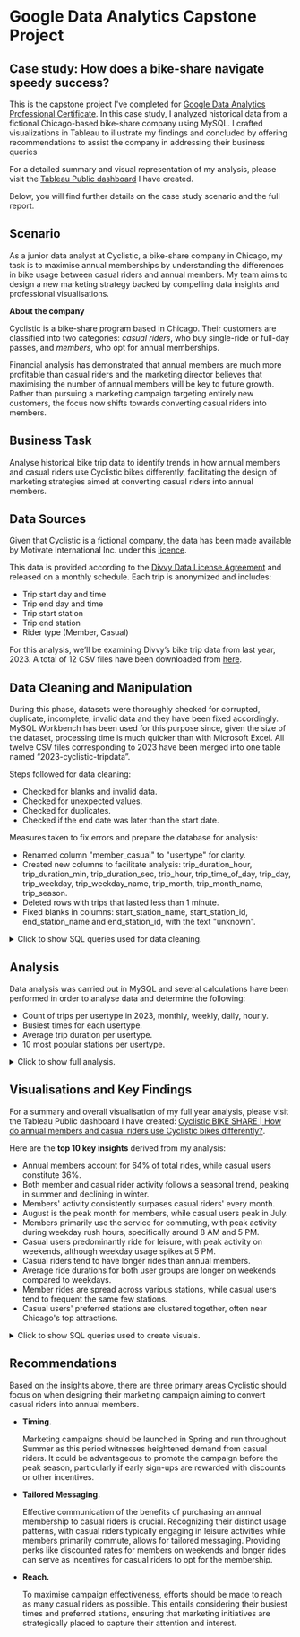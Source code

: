 # Google Data Analytics Capstone Project
## Case study: How does a bike-share navigate speedy success? 

This is the capstone project I've completed for [Google Data Analytics Professional Certificate](https://www.coursera.org/professional-certificates/google-data-analytics). In this case study, I analyzed historical data from a fictional Chicago-based bike-share company using MySQL. I crafted visualizations in Tableau to illustrate my findings and concluded by offering recommendations to assist the company in addressing their business queries

For a detailed summary and visual representation of my analysis, please visit the [Tableau Public dashboard](https://public.tableau.com/views/CyclisticBIKESHAREHowdoannualmembersandcasualridersuseCyclisticbikesdifferently/Dashboard?:language=en-GB&:sid=&:display_count=n&:origin=viz_share_link) I have created.

Below, you will find further details on the case study scenario and the full report.

## Scenario
As a junior data analyst at Cyclistic, a bike-share company in Chicago, my task is to maximise annual memberships by understanding the differences in bike usage between casual riders and annual members. My team aims to design a new marketing strategy backed by compelling data insights and professional visualisations. 
					
**About the company**

Cyclistic is a bike-share program based in Chicago. Their customers are classified into two categories: *casual riders*, who buy single-ride or full-day passes, and *members*, who opt for annual memberships.
 								
Financial analysis has demonstrated that annual members are much more profitable than casual riders and the marketing director believes that maximising the number of annual members will be key to future growth. Rather than pursuing a marketing campaign targeting entirely new customers, the focus now shifts towards converting casual riders into members.

## Business Task	
Analyse historical bike trip data to identify trends in how annual members and casual riders use Cyclistic bikes differently, facilitating the design of marketing strategies aimed at converting casual riders into annual members.

## Data Sources
Given that Cyclistic is a fictional company, the data has been made available by Motivate International Inc. under this [licence](https://divvybikes.com/data-license-agreement).

This data is provided according to the [Divvy Data License Agreement](https://divvybikes.com/data-license-agreement) and released on a monthly schedule. Each trip is anonymized and includes:
+ Trip start day and time
+ Trip end day and time
+ Trip start station
+ Trip end station
+ Rider type (Member, Casual)

For this analysis, we’ll be examining Divvy’s bike trip data from last year, 2023. A total of 12 CSV files have been downloaded from [here](https://divvy-tripdata.s3.amazonaws.com/index.html). 

## Data Cleaning and Manipulation 
During this phase, datasets were thoroughly checked for corrupted, duplicate, incomplete, invalid data and they have been fixed accordingly.
MySQL Workbench has been used for this purpose since, given the size of the dataset, processing time is much quicker than with Microsoft Excel. All twelve CSV files corresponding to 2023 have been merged into one table named “2023-cyclistic-tripdata”.

Steps followed for data cleaning:
+ Checked for blanks and invalid data.
+ Checked for unexpected values.
+ Checked for duplicates.
+ Checked if the end date was later than the start date. 

Measures taken to fix errors and prepare the database for analysis:
+ Renamed column "member_casual" to "usertype" for clarity.
+ Created new columns to facilitate analysis: trip_duration_hour, trip_duration_min, trip_duration_sec, trip_hour, trip_time_of_day, trip_day, trip_weekday, trip_weekday_name, trip_month, trip_month_name, trip_season.
+ Deleted rows with trips that lasted less than 1 minute.
+ Fixed blanks in columns: start_station_name, start_station_id, end_station_name and end_station_id, with the text "unknown". 

<details>
  <summary>Click to show SQL queries used for data cleaning.</summary>

```tsql

-- DATA CLEANING & MANIPULATION

-- Creating a copy of the table before editing.
CREATE TABLE copy_2023_cyclistic_tripdata
SELECT *
FROM case_study.`2023-cyclistic-tripdata`;


-- Renaming columns for clarity.
ALTER TABLE `case_study`.`2023-cyclistic-tripdata`
CHANGE COLUMN `member_casual` `usertype` TEXT NULL DEFAULT NULL,
RENAME TO  `case_study`.`2023-cyclistic-tripdata`;


-- Checking for unexpected values.
SELECT DISTINCT
   rideable_type,
   usertype
FROM case_study.`2023-cyclistic-tripdata`;
# Result: 5 row(s) returned


-- Checking for null values.
SELECT
   started_at,
   ended_at,
   ride_id
FROM case_study.`2023-cyclistic-tripdata`
WHERE started_at IS NULL
   OR ended_at IS NULL
   OR ride_id IS NULL;
# Result: 0 row(s) returned


-- Checking for duplicates.
SELECT
COUNT(ride_id)
FROM case_study.`2023-cyclistic-tripdata`;
# Result: 6150470


SELECT
COUNT(DISTINCT ride_id)
FROM case_study.`2023-cyclistic-tripdata`;
# Result: 5712887


-- Identifying duplicates.
SELECT
   ride_id,
   started_at,
   ended_at,
   COUNT(*) AS duplicate_count
FROM case_study.`2023-cyclistic-tripdata`
GROUP BY ride_id, started_at, ended_at
HAVING COUNT(*) > 1
LIMIT 999999;
# Result: 437583 row(s) returned


ALTER TABLE case_study.`2023-cyclistic-tripdata`
ADD COLUMN ID INT AUTO_INCREMENT PRIMARY KEY;


-- Deleting duplicate rows based on ride_id.
DELETE case_study.`2023-cyclistic-tripdata`
FROM case_study.`2023-cyclistic-tripdata`
LEFT JOIN (
   SELECT MIN(ID) AS ID
   FROM case_study.`2023-cyclistic-tripdata`
   GROUP BY ride_id
) AS keep_rows ON case_study.`2023-cyclistic-tripdata`.ID = keep_rows.ID
WHERE keep_rows.ID IS NULL;
# Result: 437583 row(s) affected


-- Validating there are no duplicates.
SELECT
   ride_id,
   started_at,
   ended_at,
   COUNT(*) AS duplicate_count
FROM case_study.`2023-cyclistic-tripdata`
GROUP BY ride_id, started_at, ended_at
HAVING COUNT(*) > 1
LIMIT 999999;
# Result: 0 row(s) returned


-- Creating new columns to facilitate analysis.


ALTER TABLE case_study.`2023-cyclistic-tripdata` -- Calculating trip duration
ADD COLUMN trip_duration_hour INT,
ADD COLUMN trip_duration_min INT,
ADD COLUMN trip_duration_sec INT;


UPDATE case_study.`2023-cyclistic-tripdata`
SET trip_duration_hour = TIMESTAMPDIFF(HOUR,started_at, ended_at),
   trip_duration_min = TIMESTAMPDIFF(MINUTE,started_at, ended_at),
   trip_duration_sec = TIMESTAMPDIFF(SECOND,started_at, ended_at);
# 5712887 row(s) affected Rows matched: 5712887  Changed: 5712887  Warnings: 0


ALTER TABLE case_study.`2023-cyclistic-tripdata` -- Extracting the hour, time of day, day, weekday, month, year from started_at
ADD COLUMN trip_hour INT,
ADD COLUMN trip_time_of_day TEXT,
ADD COLUMN trip_day INT,
ADD COLUMN trip_weekday INT,
ADD COLUMN trip_weekday_name TEXT,
ADD COLUMN trip_month INT,
ADD COLUMN trip_month_name TEXT,
ADD COLUMN trip_season TEXT;


UPDATE case_study.`2023-cyclistic-tripdata`
SET trip_hour = HOUR(started_at),
   trip_time_of_day = CASE
   WHEN HOUR(started_at) BETWEEN 6 and 11 THEN "Morning"
   WHEN HOUR(started_at) BETWEEN 12 and 16 THEN "Afternoon"
   WHEN HOUR(started_at) BETWEEN 17 and 20 THEN "Evening"
   ELSE "Night"
   END,
   trip_day = DAY(started_at),
   trip_weekday = WEEKDAY(started_at), -- 0 for Monday
   trip_weekday_name = DAYNAME(started_at),
   trip_month = MONTH(started_at),
   trip_month_name = MONTHNAME(started_at),
   trip_season = CASE
   WHEN started_at BETWEEN '2023-03-21 00:00:00' AND '2023-06-20 23:59:59' THEN "Spring"
   WHEN started_at BETWEEN '2023-06-21 00:00:00' AND '2023-09-20 23:59:59' THEN "Summer"
   WHEN started_at BETWEEN '2023-09-21 00:00:00' AND '2023-12-20 23:59:59' THEN "Autumn"
   ELSE "Winter"
   END;
# 5712887 row(s) affected Rows matched: 5712887  Changed: 5712887  Warnings: 0


-- Replacing empty cells with the text "unknown" on those cases where station name or station id are missing.
SELECT
COUNT(ID)
FROM case_study.`2023-cyclistic-tripdata`
WHERE start_station_name = "" OR start_station_id = "";
# Result: 875848


UPDATE case_study.`2023-cyclistic-tripdata`
SET start_station_name = "unknown"
WHERE start_station_name = "";
# Result: 875716 row(s) affected Rows matched: 875716  Changed: 875716  Warnings: 0


UPDATE case_study.`2023-cyclistic-tripdata`
SET start_station_id = "unknown"
WHERE start_station_id = "";
# Result: 875848 row(s) affected Rows matched: 875848  Changed: 875848  Warnings: 0


SELECT
COUNT(ID)
FROM case_study.`2023-cyclistic-tripdata`
WHERE end_station_name = "" OR end_station_id = "";
# Result: 922469


UPDATE case_study.`2023-cyclistic-tripdata`
SET end_station_name = "unknown"
WHERE end_station_name = "";
# Result: 922328 row(s) affected Rows matched: 922328  Changed: 922328  Warnings: 0


UPDATE case_study.`2023-cyclistic-tripdata`
SET end_station_id = "unknown"
WHERE end_station_id = "";
# Result: 922469 row(s) affected Rows matched: 922469  Changed: 922469  Warnings: 0


-- Deleting rows with trips that lasted less than 1 minute.
SELECT
COUNT(ID)
FROM case_study.`2023-cyclistic-tripdata`
WHERE trip_duration_min < 1;
# Result: 149614


DELETE FROM case_study.`2023-cyclistic-tripdata`
WHERE trip_duration_min < 1;
# Result: 149614 row(s) affected


-- Checking if end dates are later than start dates.
SELECT
*
FROM case_study.`2023-cyclistic-tripdata`
WHERE ended_at <= started_at;
# Result: 0 row(s) returned
```
</details>

## Analysis
Data analysis was carried out in MySQL and several calculations have been performed in order to analyse data and determine the following: 
+ Count of trips per usertype in 2023, monthly, weekly, daily, hourly.
+ Busiest times for each usertype.
+ Average trip duration per usertype.
+ 10 most popular stations per usertype.
  
<details>
  <summary>Click to show full analysis.</summary>


When examining **bike trips taken in 2023**, we can see that members are notably more active users compared to casual riders, constituting over 64% of the total trips.

![total trips count](Images/01_total_trips_count.jpeg)

<details>
<summary>Show SQL query</summary>
	
```tsql
-- Calculating the total number of trips in 2023 per usertype.
SELECT 
    total_trips,
    total_member_trips,
    total_casual_trips,
    ROUND(total_member_trips/total_trips,2)*100 AS member_percentage,
    ROUND(total_casual_trips/total_trips,2)*100 AS casual_percentage
FROM 
	(
	SELECT
	    COUNT(ID) AS total_trips,
            SUM(CASE WHEN usertype = 'member' THEN 1 ELSE 0 END) AS total_member_trips,
            SUM(CASE WHEN usertype = 'casual' THEN 1 ELSE 0 END) AS total_casual_trips
	FROM case_study.`2023-cyclistic-tripdata`) AS trip_count_per_usertype;
```
</details>

First, let’s take a quick look at the **busiest times** for each usertype and we’ll then delve into each of these.

![members' busiest times](Images/02_member_busiest_times.jpeg)
![casuals' busiest times](Images/03_casual_busiest_times.jpeg)

<details>
<summary>Show SQL query</summary>
	
```tsql
-- Calculating the busiest times for Members.
SELECT 
    member AS usertype,
    busiest_month.trip_month_name AS busiest_month,
    busiest_day.trip_weekday_name AS busiest_day,
    busiest_time.trip_time_of_day AS busiest_time,
    busiest_hour.trip_hour AS busiest_hour
FROM
    (SELECT 
        trip_month_name,
        COUNT(*) AS total_trips
    FROM case_study.`2023-cyclistic-tripdata`
    WHERE usertype = "member"
    GROUP BY trip_month_name
    ORDER BY total_trips DESC
    LIMIT 1) AS busiest_month
    
JOIN
    (SELECT 
        trip_weekday_name,
        COUNT(*) AS total_trips
    FROM case_study.`2023-cyclistic-tripdata`
    WHERE usertype = "member"
    GROUP BY trip_weekday_name
    ORDER BY total_trips DESC
    LIMIT 1) AS busiest_day

JOIN
    (SELECT 
        trip_time_of_day,
        COUNT(*) AS total_trips
    FROM case_study.`2023-cyclistic-tripdata`
    WHERE usertype = "member"
    GROUP BY trip_time_of_day
    ORDER BY total_trips DESC
    LIMIT 1) AS busiest_time
    
    JOIN
    (SELECT 
        trip_hour,
        COUNT(*) AS total_trips
    FROM case_study.`2023-cyclistic-tripdata`
    WHERE usertype = "member"
    GROUP BY trip_hour
    ORDER BY total_trips DESC
    LIMIT 1) AS busiest_hour;

-- Calculating the busiest times for Casuals.
SELECT 
    casual AS usertype,
    busiest_month.trip_month_name AS busiest_month,
    busiest_day.trip_weekday_name AS busiest_day,
    busiest_time.trip_time_of_day AS busiest_time,
    busiest_hour.trip_hour AS busiest_hour
FROM
    (SELECT 
        trip_month_name,
        COUNT(*) AS total_trips
    FROM case_study.`2023-cyclistic-tripdata`
    WHERE usertype = "casual"
    GROUP BY trip_month_name
    ORDER BY total_trips DESC
    LIMIT 1) AS busiest_month
    
JOIN
    (SELECT 
        trip_weekday_name,
        COUNT(*) AS total_trips
    FROM case_study.`2023-cyclistic-tripdata`
    WHERE usertype = "casual"
    GROUP BY trip_weekday_name
    ORDER BY total_trips DESC
    LIMIT 1) AS busiest_day

JOIN
    (SELECT 
        trip_time_of_day,
        COUNT(*) AS total_trips
    FROM case_study.`2023-cyclistic-tripdata`
    WHERE usertype = "casual"
    GROUP BY trip_time_of_day
    ORDER BY total_trips DESC
    LIMIT 1) AS busiest_time
    
    JOIN
    (SELECT 
        trip_hour,
        COUNT(*) AS total_trips
    FROM case_study.`2023-cyclistic-tripdata`
    WHERE usertype = "casual"
    GROUP BY trip_hour
    ORDER BY total_trips DESC
    LIMIT 1) AS busiest_hour;
```
</details>

When analysing **total trips by month**, we can see the annual trend persists, with annual members outnumbering casual riders in each month.

Additionally, both user types exhibit seasonal patterns, experiencing peak demand during summer months and a decline in winter. 

![trip count by month](Images/04_month_trip_count.jpg)

<details>
<summary>Show SQL query</summary>
	
```tsql
-- Calculating the total number of trips per usertype per month.
SELECT 
    trip_month_name,
    total_trips,
    total_member_trips,
    total_casual_trips
FROM 
	(
	SELECT
	    trip_month_name,
	    COUNT(ID) AS total_trips,
            SUM(CASE WHEN usertype = 'member' THEN 1 ELSE 0 END) AS total_member_trips,
            SUM(CASE WHEN usertype = 'casual' THEN 1 ELSE 0 END) AS total_casual_trips
	FROM case_study.`2023-cyclistic-tripdata` 
	GROUP BY trip_month_name) AS trip_count_per_usertype
GROUP BY trip_month_name
ORDER BY total_trips DESC;

```
</details>

When analysing **total trips by day**, we can see that members tend to ride more during weekdays, especially on Thursdays, Wednesdays, and Tuesdays, whereas casual bikers prefer Saturdays, Sundays, and Fridays.

![trip count by weekday](Images/05_weekday_trip_count.jpeg)

<details>
<summary>Show SQL query</summary>
	
```tsql
-- Calculating the total number of trips per usertype per weekday.
SELECT 
    trip_weekday_name,
    total_trips,
    total_member_trips,
    total_casual_trips
FROM 
	(
	SELECT
	    trip_weekday_name,
	    COUNT(ID) AS total_trips,
            SUM(CASE WHEN usertype = 'member' THEN 1 ELSE 0 END) AS total_member_trips,
            SUM(CASE WHEN usertype = 'casual' THEN 1 ELSE 0 END) AS total_casual_trips
	FROM case_study.`2023-cyclistic-tripdata` 
        GROUP BY trip_weekday_name) AS trip_count_per_usertype
GROUP BY trip_weekday_name
ORDER BY total_trips DESC;
```
</details>

When looking at the **time of the day**, we can see that members ride consistently throughout the day, including morning, afternoon and evening, while casual bikers predominantly ride in the afternoon.

![trip count by time of day](Images/06_time_of_day_trip_count.jpeg)

<details>
<summary>Show SQL query</summary>
	
```tsql
-- Calculating the total number of trips per usertype per time of day.
SELECT 
    trip_time_of_day,
    total_trips,
    total_member_trips,
    total_casual_trips
FROM 
	(
	SELECT
	    trip_time_of_day,
	    COUNT(ID) AS total_trips,
            SUM(CASE WHEN usertype = 'member' THEN 1 ELSE 0 END) AS total_member_trips,
            SUM(CASE WHEN usertype = 'casual' THEN 1 ELSE 0 END) AS total_casual_trips
	FROM case_study.`2023-cyclistic-tripdata` 
        GROUP BY trip_time_of_day) AS trip_count_per_usertype
GROUP BY trip_time_of_day
ORDER BY total_trips DESC;
```
</details>

If we take a closer look and analyse the number of **trips per hour**, we can see that members’ bike usage is most frequent between 4 PM and 6 PM, as well as around 8 AM, correlating with typical working hours. Conversely, casual riders' activity peaks between 3 PM and 6 PM, suggesting a preference for leisurely rides during these hours.

![trip count by hour](Images/07_hour_trip_count.jpeg)

<details>
<summary>Show SQL query</summary>
	
```tsql
-- Calculating the total number of trips per usertype per hour.
SELECT 
    trip_hour,
    total_trips,
    total_member_trips,
    total_casual_trips
FROM 
	(
	SELECT
	    trip_hour,
	    COUNT(ID) AS total_trips,
            SUM(CASE WHEN usertype = 'member' THEN 1 ELSE 0 END) AS total_member_trips,
            SUM(CASE WHEN usertype = 'casual' THEN 1 ELSE 0 END) AS total_casual_trips
	FROM case_study.`2023-cyclistic-tripdata` 
        GROUP BY trip_hour) AS trip_count_per_usertype
GROUP BY trip_hour
ORDER BY total_trips DESC
LIMIT 10;
```
</details>

Now, let’s have a look at how members and casual riders use the service differently based on their **average trip duration**.

![average trip duration](Images/08_avg_trip_duration.jpeg)

<details>
<summary>Show SQL query</summary>
	
```tsql
-- Calculating the average trip duration in 2023.
SELECT
	(SELECT
	    ROUND(AVG(trip_duration_min)) 
	FROM case_study.`2023-cyclistic-tripdata`) AS avg_overall_trip_duration_min,
	(SELECT
	    ROUND(AVG(trip_duration_min)) 
	FROM case_study.`2023-cyclistic-tripdata` 
	WHERE usertype = "member") AS avg_member_trip_duration_min,
	(SELECT
	    ROUND(AVG(trip_duration_min)) 
	FROM case_study.`2023-cyclistic-tripdata` 
	WHERE usertype = "casual") AS avg_casual_trip_duration_min;
```
</details>

Given that casual riders hold the bike nearly twice as long as members on average, we need to delve deeper into the data to understand if this disparity is influenced by a peak in trips during a particular **month**. 

![member vs casual avg trip duration by month](Images/09_member_vs_casual_month_avg_trip_duration.jpeg)

<details>
<summary>Show SQL query</summary>
	
```tsql
-- Checking if the difference between usertypes is due to trip peaks in particular months.
SELECT
    usertype,
    trip_month_name,
    ROUND(AVG(trip_duration_min)) AS avg_trip_duration_min
FROM case_study.`2023-cyclistic-tripdata`
WHERE usertype = "member"
GROUP BY usertype, trip_month_name;

SELECT
    usertype,
    trip_month_name,
    ROUND(AVG(trip_duration_min)) AS avg_trip_duration_min
FROM case_study.`2023-cyclistic-tripdata`
WHERE usertype = "casual"
GROUP BY usertype, trip_month_name;

```
</details>

When comparing their average trip durations, we observe consistency throughout the year, with peaks during the summer months, yet still displaying an approximate 10-minute difference between members and casual riders.

If the month is not the determining factor, let’s investigate if there are variations in trip durations based on the **day of the week**.

![member vs casual avg trip duration by weekday](Images/10_member_vs_casual_weekday_avg_trip_duration.jpeg)

<details>
<summary>Show SQL query</summary>
	
```tsql
-- Checking if the difference between usertypes is due to trip peaks in particular days of the week.
SELECT
    usertype,
    trip_weekday_name,
    ROUND(AVG(trip_duration_min)) AS avg_trip_duration_min
FROM case_study.`2023-cyclistic-tripdata`
WHERE usertype = "member"
GROUP BY usertype, trip_weekday_name
ORDER BY avg_trip_duration_min DESC;

SELECT
    usertype,
    trip_weekday_name,
    ROUND(AVG(trip_duration_min)) AS avg_trip_duration_min
FROM case_study.`2023-cyclistic-tripdata`
WHERE usertype = "casual"
GROUP BY usertype, trip_weekday_name
ORDER BY avg_trip_duration_min DESC;

```
</details>

Results consistently indicate that casual riders tend to ride twice as long as members on a daily basis, with peaks for both user types observed during weekends.

Let’s delve deeper into this discrepancy by investigating the **maximum trip duration** for each usertype to assess its impact on the average.

![max trip duration](Images/11_max_trip_duration.jpeg)

<details>
<summary>Show SQL query</summary>

```tsql
-- Checking if the difference between usertypes is due to outliers.
SELECT 
    usertype,
    MAX(trip_duration_hour) AS MAX_trip_duration_hour
FROM case_study.`2023-cyclistic-tripdata`
GROUP BY usertype
ORDER BY MAX_trip_duration_hour DESC;
```
</details>

Ah-ha! The maximum trip duration for casual riders is notably high, with the longest trip recorded at 202 hours. 

Now, let’s determine if this **outlier** significantly influences our average trip duration. We will identify casual riders’ trips exceeding 3 days, assuming these extended durations may be attributed to tourists holding the bike for an entire weekend.

![outliers count for trip duration](Images/12_outliers_avg_trip_duration.jpeg)

<details>
<summary>Show SQL query</summary>
	
```tsql
-- Checking if the number of outliers is representative to impact on our average trip duration.
SELECT
    usertype,
    total_trips,
    trip_duration_longer_than_3_days,
    ROUND(trip_duration_longer_than_3_days/total_trips*100,2) AS long_trips_percentage
FROM
	(SELECT
	    usertype,
	    COUNT(ID) AS total_trips,
	    SUM(CASE WHEN trip_duration_min > 60*24*3 THEN 1 ELSE 0 END) AS trip_duration_longer_than_3_days
	    FROM case_study.`2023-cyclistic-tripdata`
            GROUP BY usertype) AS trip_count
GROUP BY usertype;
```
</details>

We can conclude that casual riders' average trip duration remains largely unaffected by outliers, as these instances are minimal, constituting only 5 trips, which represent practically 0% of the total trips analysed.

Now, let’s examine the distribution of rides per user type by grouping them into **time intervals**. 

It is evident that both user groups tend to take short rides within 15 minutes, particularly members. However, casual rides surpass member rides when considering trips lasting more than 45 minutes, indicating their preference for longer rides.

![trip duration by time intervals](Images/13_trip_duration_time_intervals.jpeg)

<details>
<summary>Show SQL query</summary>
	
```tsql
-- Analysing trip duration per usertype by grouping them in time intervals.
SELECT
    usertype,
    COUNT(ID) AS total_trips,
    ROUND((COUNT(ID) / (SELECT COUNT(*) FROM case_study.`2023-cyclistic-tripdata`)) * 100, 2) AS percentage,
    CASE 
        WHEN trip_duration_min <= 15 THEN '00:15'
        WHEN trip_duration_min BETWEEN 15 AND 30 THEN '00:30'
        WHEN trip_duration_min BETWEEN 31 AND 45 THEN '00:45'
        WHEN trip_duration_hour = 1 THEN '01:00'
        WHEN trip_duration_hour = 2 THEN '02:00'
        ELSE '> 2:00'
    END AS trip_duration_behaviour
FROM case_study.`2023-cyclistic-tripdata`
GROUP BY trip_duration_behaviour, usertype
ORDER BY trip_duration_behaviour;
```
</details>

Let's now examine the **top 10 stations** to identify the most frequently used by each user type.

![members' top 10 stations](Images/14_member_top_10_stations.jpeg)
![casual riders' top 10 stations](Images/15_casual_top_10_stations.jpeg)

<details>
<summary>Show SQL query</summary>
	
```tsql
-- Calculating Members' 10 most popular stations to start trips.
SELECT
    start_station_name,
    usertype, 
    COUNT(ID) AS number_of_trips
FROM case_study.2023-cyclistic-tripdata
WHERE usertype = "Member" AND start_station_name != "unknown"
GROUP BY start_station_name
ORDER BY number_of_trips DESC
LIMIT 10;

-- Calculating Members' 10 most popular stations to end trips.
SELECT
    end_station_name,
    usertype, 
    COUNT(ID) AS number_of_trips
FROM case_study.2023-cyclistic-tripdata
WHERE usertype = "Member" AND end_station_name != "unknown"
GROUP BY end_station_name
ORDER BY number_of_trips DESC
LIMIT 10;

-- Calculating Casuals' 10 most popular stations to start trips.
SELECT
    start_station_name,
    usertype, 
    COUNT(ID) AS number_of_trips
FROM case_study.2023-cyclistic-tripdata
WHERE usertype = "Casual" AND start_station_name != "unknown"
GROUP BY start_station_name
ORDER BY number_of_trips DESC
LIMIT 10;

-- Calculating Casuals' 10 most popular stations to end trips.
SELECT
    end_station_name,
    usertype, 
    COUNT(ID) AS number_of_trips
FROM case_study.cyclistic
WHERE usertype = "Casual" AND end_station_name != "unknown"
GROUP BY end_station_name
ORDER BY number_of_trips DESC
LIMIT 10;
```
</details>

It's evident that casual riders and members tend to favour different stations. 

Casual riders notably favour one station above all for starting and ending trips: Streeter Dr. & Grand Avenue. This station records over 44,000 trips initiated and terminated there, significantly surpassing the second and third most popular stations, each with fewer than 29,000 trips. 

In contrast, members display a more balanced distribution, with at least six stations recording between 20,000 and 25,000 trips each.

For a comprehensive visual representation of station distribution, refer to the interactive map available on my [Tableau dashboard](https://public.tableau.com/views/CyclisticBIKESHAREHowdoannualmembersandcasualridersuseCyclisticbikesdifferently/Dashboard?:language=en-GB&:sid=&:display_count=n&:origin=viz_share_link).

</details>

## Visualisations and Key Findings
For a summary and overall visualisation of my full year analysis, please visit the Tableau Public dashboard I have created: [Cyclistic BIKE SHARE | How do annual members and casual riders use Cyclistic bikes differently?](https://public.tableau.com/views/CyclisticBIKESHAREHowdoannualmembersandcasualridersuseCyclisticbikesdifferently/Dashboard?:language=en-GB&:sid=&:display_count=n&:origin=viz_share_link).

Here are the **top 10 key insights** derived from my analysis:
+ Annual members account for 64% of total rides, while casual users constitute 36%.
+ Both member and casual rider activity follows a seasonal trend, peaking in summer and declining in winter.
+ Members' activity consistently surpases casual riders' every month.
+ August is the peak month for members, while casual users peak in July.
+ Members primarily use the service for commuting, with peak activity during weekday rush hours, specifically around 8 AM and 5 PM.
+ Casual users predominantly ride for leisure, with peak activity on weekends, although weekday usage spikes at 5 PM.
+ Casual riders tend to have longer rides than annual members.
+ Average ride durations for both user groups are longer on weekends compared to weekdays.
+ Member rides are spread across various stations, while casual users tend to frequent the same few stations.
+ Casual users' preferred stations are clustered together, often near Chicago's top attractions.

<details>
  <summary>Click to show SQL queries used to create visuals.</summary>

```tsql

-- Creating views to store data for later visualisations.


-- Total number of trips in 2023.
SELECT
   COUNT(ID) AS number_of_trips,
   SUM(CASE WHEN usertype = 'member' THEN 1 ELSE 0 END) AS total_member_trips,
   SUM(CASE WHEN usertype = 'casual' THEN 1 ELSE 0 END) AS total_casual_trips
FROM case_study.`2023-cyclistic-tripdata`;


-- Busiest times per usertype.
-- Members:
SELECT
   busiest_month.trip_month_name AS busiest_month,
   busiest_day.trip_weekday_name AS busiest_day,
   busiest_time.trip_time_of_day AS busiest_time
FROM
   (SELECT
       trip_month_name,
       COUNT(*) AS total_trips
   FROM case_study.`2023-cyclistic-tripdata`
   WHERE usertype = "member"
   GROUP BY trip_month_name
   ORDER BY total_trips DESC
   LIMIT 1) AS busiest_month
  
JOIN
   (SELECT
       trip_weekday_name,
       COUNT(*) AS total_trips
   FROM case_study.`2023-cyclistic-tripdata`
   WHERE usertype = "member"
   GROUP BY trip_weekday_name
   ORDER BY total_trips DESC
   LIMIT 1) AS busiest_day

JOIN
   (SELECT
       trip_time_of_day,
       COUNT(*) AS total_trips
   FROM case_study.`2023-cyclistic-tripdata`
   WHERE usertype = "member"
   GROUP BY trip_time_of_day
   ORDER BY total_trips DESC
   LIMIT 1) AS busiest_time;

-- Casuals:
SELECT
   busiest_month.trip_month_name AS busiest_month,
   busiest_day.trip_weekday_name AS busiest_day,
   busiest_time.trip_time_of_day AS busiest_time
FROM
   (SELECT
       trip_month_name,
       COUNT(*) AS total_trips
   FROM case_study.`2023-cyclistic-tripdata`
   WHERE usertype = "casual"
   GROUP BY trip_month_name
   ORDER BY total_trips DESC
   LIMIT 1) AS busiest_month
  
JOIN
   (SELECT
       trip_weekday_name,
       COUNT(*) AS total_trips
   FROM case_study.`2023-cyclistic-tripdata`
   WHERE usertype = "casual"
   GROUP BY trip_weekday_name
   ORDER BY total_trips DESC
   LIMIT 1) AS busiest_day

JOIN
   (SELECT
       trip_time_of_day,
       COUNT(*) AS total_trips
   FROM case_study.`2023-cyclistic-tripdata`
   WHERE usertype = "casual"
   GROUP BY trip_time_of_day
   ORDER BY total_trips DESC
   LIMIT 1) AS busiest_time;


-- Total number of trips per month.
SELECT
   usertype,
   trip_month_name,
   trip_season,
   COUNT(ID) AS number_of_trips
FROM case_study.`2023-cyclistic-tripdata`
GROUP BY usertype, trip_month_name, trip_season;


-- Total number of trips per day.
SELECT
   usertype,
   trip_weekday_name,
   trip_time_of_day,
   trip_hour,
   COUNT(ID) AS number_of_trips
FROM case_study.`2023-cyclistic-tripdata`
GROUP BY usertype, trip_weekday_name, trip_time_of_day, trip_hour;


-- Average trip duration in 2023 per usertype.
SELECT
   usertype,
   ROUND(AVG(trip_duration_min)) AS avg_trip_duration_min
FROM case_study.`2023-cyclistic-tripdata`
GROUP BY usertype;


-- Trip duration per usertype grouped in time intervals.
SELECT
   usertype,
   COUNT(ID) AS number_of_trips,
   ROUND((COUNT(ID) / (SELECT COUNT(*) FROM case_study.`2023-cyclistic-tripdata`)) * 100, 2) AS percentage,
   CASE
       WHEN trip_duration_min <= 15 THEN '00:15'
       WHEN trip_duration_min BETWEEN 15 AND 30 THEN '00:30'
       WHEN trip_duration_min BETWEEN 31 AND 45 THEN '00:45'
       WHEN trip_duration_hour = 1 THEN '01:00'
       WHEN trip_duration_hour = 2 THEN '02:00'
       ELSE '> 2:00'
   END AS trip_duration_behaviour
FROM case_study.`2023-cyclistic-tripdata`
GROUP BY trip_duration_behaviour, usertype
ORDER BY trip_duration_behaviour;


-- Top 100 Stations to start trips.
SELECT
   DISTINCT start_station_name,
   SUM(CASE WHEN trip_id = trip_id AND start_station_name = start_station_name THEN 1 ELSE 0 END) AS total_trips,
   SUM(CASE WHEN usertype = 'member' AND start_station_name = start_station_name THEN 1 ELSE 0 END) AS member_trips,
   SUM(CASE WHEN usertype = 'casual' AND start_station_name = start_station_name THEN 1 ELSE 0 END) AS casual_trips,
   start_lat,
   start_lng
FROM case_study.`2023-cyclistic-tripdata`
WHERE start_station_name <> "unknown"
GROUP BY start_station_name, start_lat, start_lng
ORDER BY total_trips DESC
LIMIT 100;
```
</details>


## Recommendations
Based on the insights above, there are three primary areas Cyclistic should focus on when designing their marketing campaign aiming to convert casual riders into annual members. 

+ **Timing.**

  Marketing campaigns should be launched in Spring and run throughout Summer as this period witnesses heightened demand from casual riders.
  It could be advantageous to promote the campaign before the peak season, particularly if early sign-ups are rewarded with discounts or other incentives.

+ **Tailored Messaging.**

  Effective communication of the benefits of purchasing an annual membership to casual riders is crucial. Recognizing their distinct usage patterns, with casual riders typically engaging in leisure activities while members primarily commute, allows for tailored messaging. 
  Providing perks like discounted rates for members on weekends and longer rides can serve as incentives for casual riders to opt for the membership.

+ **Reach.**

  To maximise campaign effectiveness, efforts should be made to reach as many casual riders as possible. This entails considering their busiest times and preferred stations, ensuring that marketing initiatives are strategically placed to capture their attention and interest.


